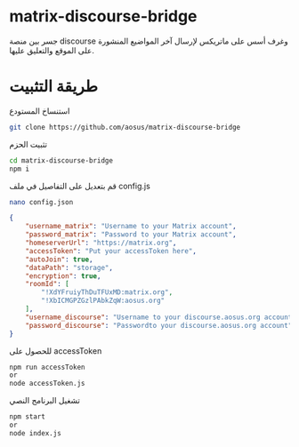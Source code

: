 # matrix-discourse-bridge
جسر بين منصة discourse وغرف أسس على ماتريكس لإرسال آخر المواضيع المنشورة على الموقع والتعليق عليها.


# طريقة التثبيت

استنساخ المستودع

```bash
git clone https://github.com/aosus/matrix-discourse-bridge
```
تثبيت الحزم 

```bash
cd matrix-discourse-bridge
npm i
```

قم بتعديل على التفاصيل في ملف config.js

```bash
nano config.json
```

```json
{
    "username_matrix": "Username to your Matrix account",
    "password_matrix": "Password to your Matrix account",
    "homeserverUrl": "https://matrix.org",
    "accessToken": "Put your accessToken here",
    "autoJoin": true,
    "dataPath": "storage",
    "encryption": true,
    "roomId": [
        "!XdYFruiyThDuTFUxMD:matrix.org",
        "!XbICMGPZGzlPAbkZqW:aosus.org"
    ],
    "username_discourse": "Username to your discourse.aosus.org account",
    "password_discourse": "Passwordto your discourse.aosus.org account"
}
```

للحصول على accessToken

```bash
npm run accessToken
or 
node accessToken.js
```

تشغيل البرنامج النصي 

```bash
npm start 
or 
node index.js
```

